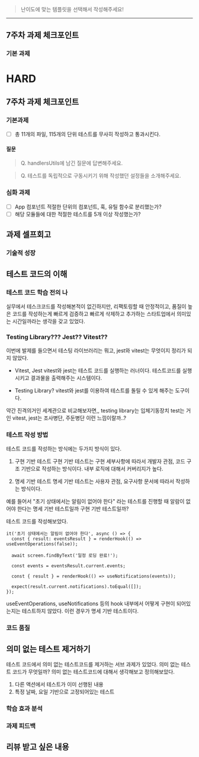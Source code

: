 > 난이도에 맞는 템플릿을 선택해서 작성해주세요!

---

## 7주차 과제 체크포인트

### 기본 과제

# HARD

## 7주차 과제 체크포인트

### 기본과제

- [ ] 총 11개의 파일, 115개의 단위 테스트를 무사히 작성하고 통과시킨다.

#### 질문

> Q. handlersUtils에 남긴 질문에 답변해주세요.

> Q. 테스트를 독립적으로 구동시키기 위해 작성했던 설정들을 소개해주세요.

### 심화 과제

- [ ] App 컴포넌트 적절한 단위의 컴포넌트, 훅, 유틸 함수로 분리했는가?
- [ ] 해당 모듈들에 대한 적절한 테스트를 5개 이상 작성했는가?

## 과제 셀프회고

<!-- 과제에 대한 회고를 작성해주세요 -->

### 기술적 성장

<!-- 예시
- 새로 학습한 개념
- 기존 지식의 재발견/심화
- 구현 과정에서의 기술적 도전과 해결
-->

## 테스트 코드의 이해

### 테스트 코드 학습 전의 나

실무에서 테스크코드를 작성해본적이 없긴하지만, 리팩토링할 때 안정적이고, 품질이 높은 코드를 작성하는게 빠르게 검증하고 빠르게 삭제하고 추가하는 스타트업에서 의미있는 시간일까라는 생각을 갖고 있었다.

### Testing Library??? Jest?? Vitest??

이번에 발제를 들으면서 테스팅 라이브러리는 뭐고, jest와 vitest는 무엇이지 정리가 되지 않았다.

- Vitest, Jest
  vitest와 jest는 테스트 코드를 실행하는 러너이다.
  테스트코드를 실행시키고 결과물을 출력해주는 시스템이다.

- Testing Library?
  vitest와 jest를 이용하여 테스트를 돌릴 수 있게 해주는 도구이다.

약간 진격의거인 세계관으로 비교해보자면,,
testing library는 입체기동장치
test는 거인
vitest, jest는 조사병단, 주둔병단
이런 느낌이랄까..?

### 테스트 작성 방법

테스트 코드를 작성하는 방식에는 두가지 방식이 있다.

1. 구현 기반 테스트
   구현 기반 테스트는 구현 세부사항에 따라서 개발자 관점, 코드 구조 기반으로 작성하는 방식이다.
   내부 로직에 대해서 커버리지가 높다.

2. 명세 기반 테스트
   명세 기반 테스트는 사용자 관점, 요구사항 문서에 따라서 작성하는 방식이다.

예를 들어서 "초기 상태에서는 알림이 없어야 한다" 라는 테스트를 진행할 때 알람이 없어야 한다는 명세 기반 테스트일까 구현 기반 테스트일까?

테스트 코드를 작성해보았다.

```tsx
it('초기 상태에서는 알림이 없어야 한다', async () => {
  const { result: eventsResult } = renderHook(() => useEventOperations(false));

  await screen.findByText('일정 로딩 완료!');

  const events = eventsResult.current.events;

  const { result } = renderHook(() => useNotifications(events));

  expect(result.current.notifications).toEqual([]);
});
```

useEventOperations, useNotifications 등의 hook 내부에서 어떻게 구현이 되어있는지는 테스트하지 않았다.
이런 경우가 명세 기반 테스트이다.

### 코드 품질

## 의미 없는 테스트 제거하기

테스트 코드에서 의미 없는 테스트코드를 제거하는 서브 과제가 있었다.
의미 없는 테스트 코드가 무엇일까?
의미 없는 테스트코드에 대해서 생각해보고 정의해보았다.

1. 다른 액션에서 테스트가 이미 선행된 내용
2. 특정 날짜, 요일 기반으로 고정되어있는 테스트

 <!-- 예시

- 특히 만족스러운 구현
- 리팩토링이 필요한 부분
- 코드 설계 관련 고민과 결정
  -->

### 학습 효과 분석

<!-- 예시
- 가장 큰 배움이 있었던 부분
- 추가 학습이 필요한 영역
- 실무 적용 가능성
-->

### 과제 피드백

<!-- 예시
- 과제에서 모호하거나 애매했던 부분
- 과제에서 좋았던 부분
-->

## 리뷰 받고 싶은 내용

<!--
피드백 받고 싶은 내용을 구체적으로 남겨주세요
모호한 요청은 피드백을 남기기 어렵습니다.

참고링크: https://chatgpt.com/share/675b6129-515c-8001-ba72-39d0fa4c7b62

모호한 요청의 예시)
- 코드 스타일에 대한 피드백 부탁드립니다.
- 코드 구조에 대한 피드백 부탁드립니다.
- 개념적인 오류에 대한 피드백 부탁드립니다.
- 추가 구현이 필요한 부분에 대한 피드백 부탁드립니다.

구체적인 요청의 예시)
- 현재 함수와 변수명을 보면 직관성이 떨어지는 것 같습니다. 함수와 변수를 더 명확하게 이름 지을 수 있는 방법에 대해 조언해주실 수 있나요?
- 현재 파일 단위로 코드가 분리되어 있지만, 모듈화나 계층화가 부족한 것 같습니다. 어떤 기준으로 클래스를 분리하거나 모듈화를 진행하면 유지보수에 도움이 될까요?
- MVC 패턴을 따르려고 했는데, 제가 구현한 구조가 MVC 원칙에 맞게 잘 구성되었는지 검토해주시고, 보완할 부분을 제안해주실 수 있을까요?
- 컴포넌트 간의 의존성이 높아져서 테스트하기 어려운 상황입니다. 의존성을 낮추고 테스트 가능성을 높이는 구조 개선 방안이 있을까요?
-->
